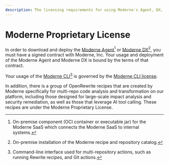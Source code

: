 ```yaml
---
description: The licensing requirements for using Moderne's Agent, DX, and CLI tools.
---
```


# Moderne Proprietary License

In order to download and deploy the [Moderne Agent](#user-content-fn-1)[^1] or [Moderne DX](#user-content-fn-2)[^2], you must have a signed contract with Moderne, Inc. Your usage and deployment of the Moderne Agent and Moderne DX is bound by the terms of that contract.

Your usage of the [Moderne CLI](#user-content-fn-3)[^3] is governed by the [Moderne CLI license](../user-documentation/moderne-cli/getting-started/moderne-cli-license.md).

In addition, there is a group of OpenRewrite recipes that are created by Moderne specifically for multi-repo code analysis and transformation on our platform, including those designed for large-scale impact analysis and security remediation, as well as those that leverage AI tool calling. These recipes are under the Moderne Proprietary License. 

[^1]: On-premise component (OCI container or executable jar) for the Moderne SaaS which connects the Moderne SaaS to internal systems.

[^2]: On-premise installation of the Moderne recipe and repository catalog.

[^3]: Command-line interface used for multi-repository actions, such as running Rewrite recipes, and Git actions.
